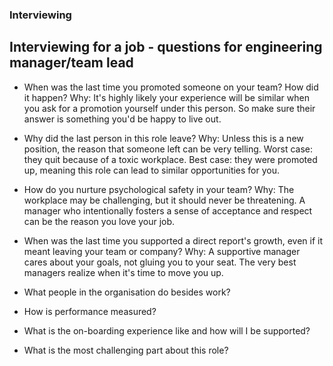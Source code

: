 ### Interviewing

## Interviewing for a job - questions for engineering manager/team lead
- When was the last time you promoted someone on your team? How did it happen?
Why: It's highly likely your experience will be similar when you ask for a promotion yourself under this person. So make sure their answer is something you'd be happy to live out.

- Why did the last person in this role leave?
Why: Unless this is a new position, the reason that someone left can be very telling. Worst case: they quit because of a toxic workplace. Best case: they were promoted up, meaning this role can lead to similar opportunities for you.

- How do you nurture psychological safety in your team?
Why: The workplace may be challenging, but it should never be threatening. A manager who intentionally fosters a sense of acceptance and respect can be the reason you love your job.

- When was the last time you supported a direct report's growth, even if it meant leaving your team or company?
Why: A supportive manager cares about your goals, not gluing you to your seat. The very best managers realize when it's time to move you up.

- What people in the organisation do besides work?

- How is performance measured?

- What is the on-boarding experience like and how will I be supported?

- What is the most challenging part about this role?
